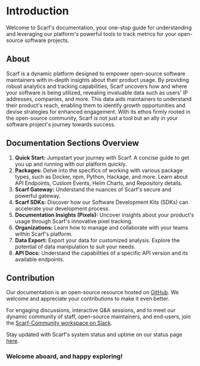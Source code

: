 # Introduction

Welcome to Scarf's documentation, your one-stop guide for understanding and leveraging our platform's powerful tools to track metrics for your open-source software projects.

## About

Scarf is a dynamic platform designed to empower open-source software maintainers with in-depth insights about their product usage. By providing robust analytics and tracking capabilities, Scarf uncovers how and where your software is being utilized, revealing invaluable data such as users' IP addresses, companies, and more. This data aids maintainers to understand their product's reach, enabling them to identify growth opportunities and devise strategies for enhanced engagement. With its ethos firmly rooted in the open-source community, Scarf is not just a tool but an ally in your software project's journey towards success.

## Documentation Sections Overview

1. **Quick Start:** Jumpstart your journey with Scarf. A concise guide to get you up and running with our platform quickly.
2. **Packages:** Delve into the specifics of working with various package types, such as Docker, npm, Python, Hackage, and more. Learn about API Endpoints, Custom Events, Helm Charts, and Repository details.
3. **Scarf Gateway:** Understand the nuances of Scarf's secure and powerful gateway.
4. **Scarf SDKs:** Discover how our Software Development Kits (SDKs) can accelerate your development process.
5. **Documentation Insights (Pixels):** Uncover insights about your product's usage through Scarf's innovative pixel tracking.
6. **Organizations:** Learn how to manage and collaborate with your teams within Scarf's platform.
7. **Data Export:** Export your data for customized analysis. Explore the potential of data manipulation to suit your needs.
8. **API Docs:** Understand the capabilities of a specific API version and its available endpoints.

## Contribution

Our documentation is an open-source resource hosted on [GitHub](https://github.com/scarf-sh/docs). We welcome and appreciate your contributions to make it even better.

For engaging discussions, interactive Q&A sessions, and to meet our dynamic community of staff, open-source maintainers, and end-users, join the [Scarf-Community workspace on Slack](https://tinyurl.com/scarf-community-slack).

Stay updated with Scarf's system status and uptime on our status page [here](https://status.scarf.sh).

### Welcome aboard, and happy exploring!